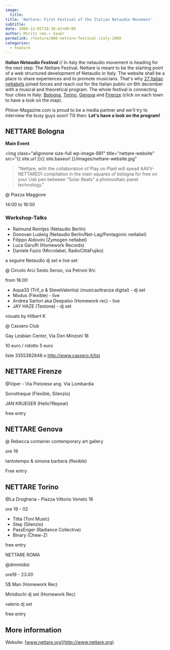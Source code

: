 ```yaml
---
image:
  title: 
title: 'Nettare: First Festival of the Italian Netaudio Movement'
subtitle: 
date: 2008-12-01T18:30:42+00:00
author: Moritz »mo.« Sauer
permalink: /feature/880-nettare-festival-italy-2008
categories:
  - Feature
---
```

***Italian Netaudio Festival*** // In italy the netaudio movement is heading for the next step: The Nettare Festival. Nettare is meant to be the starting point of a web structured development of Netaudio in Italy. The website shall be a place to share experiences and to promote musicians. That's why <a href="http://www.nettare.org/netlabels" target="_blank">27 Italian netlabels</a> joined forces and reach out for the Italian public on 6th december with a musical and theoretical program. The whole festival is connecting four cities in Italy: <a href="http://maps.google.de/maps?f=q&hl=de&geocode=&q=Bologna&sll=51.151786,10.415039&sspn=20.197186,44.824219&ie=UTF8&ll=42.779275,13.117676&spn=11.784505,22.412109&z=6&iwloc=addr" target="_blank">Bologna</a>, <a href="http://maps.google.de/maps?f=q&hl=de&geocode=&q=torino&sll=40.963308,12.128906&sspn=11.724092,22.412109&ie=UTF8&ll=42.195969,12.041016&spn=11.503882,22.412109&z=6&iwloc=addr" target="_blank">Torino</a>, [Genova](http://maps.google.de/maps?f=q&hl=de&geocode=&q=torino&sll=40.963308,12.128906&sspn=11.724092,22.412109&ie=UTF8&ll=42.195969,12.041016&spn=11.503882,22.412109&z=6&iwloc=addr) and <a href="http://maps.google.de/maps?f=q&hl=de&geocode=&q=firenze&sll=42.779275,13.117676&sspn=11.784505,22.412109&ie=UTF8&ll=40.963308,12.128906&spn=11.724092,22.412109&z=6&iwloc=addr" target="_blank">Firenze</a> (click on each town to have a look on the map).

Phlow-Magazine.com is proud to be a media partner and we'll try to interview the busy guys soon! Till then: **Let's have a look on the program!**<!--more-->

## NETTARE Bologna

**Main Event**
  
<img class="alignnone size-full wp-image-881" title="nettare-website" src="{{ site.url }}{{ site.baseurl }}/images/nettare-website.jpg"

> "Nettare, with the collaboration of Play on Plaid will spead AAVV-NETTARE01 compilation in the main squares of bologna for free on your Usb pen between "Solar Beats" a photovoltaic panel technology."

@ Piazza Maggiore
  
14:00 to 16:00

### Workshop-Talks

  * Raimund Reintjes (Netaudio Berlin)
  * Donovan Ludwig (Netaudio Berlin/Net-Lag/Pentagonic netlabel)
  * Filippo Aldovini (Zymogen netlabel)
  * Luca Garuffi (Homework Records)
  * Daniele Fazio (Microlabel, RadioCittàFujiko)

a seguire Netaudio dj set e live set

@ Circolo Arci Sesto Senso, via Petroni 9/c
  
from 16:00

  * Aqua33 (Trif_o & SteveValentia) (musicaoltranza digital) - dj set
  * Modus (Flexible) - live
  * Andrea Sartori aka Deepalso (Homework rec) - live
  * JAY HAZE (Textone) - dj set

visuals by Hilbert K

@ Cassero Club
  
Gay Lesbian Center, Via Don Minzoni 18

10 euro / ridotto 5 euro
  
liste 3355382848 o http://www.cassero.it/list

## NETTARE Firenze

@Viper - Via Pistoiese ang. Via Lombardia
  
Sonotheque (Flexible, Silenzio)
  
JAN KRUEGER (Hello?Repeat)

free entry

## NETTARE Genova

@ Rebecca container contemporary art gallery
  
ore 19

tantotempo & simona barbera (flexible)

Free entry

## NETTARE Torino

@La Drogheria - Piazza Vittorio Veneto 18
  
ore 19 - 02

  * Titta (Toni Music)
  * Step (Silenzio)
  * PassEnger (Radiance Collective)
  * Binary (Chew-Z)

free entry

NETTARE ROMA

@dimmidisi
  
ore19 - 23.00

5$ Man (Homework Rec)
  
Minidischi dj set (Homework Rec)
  
valerio dj set

free entry

## More information

Website: [www.nettare.org](http://www.nettare.org)